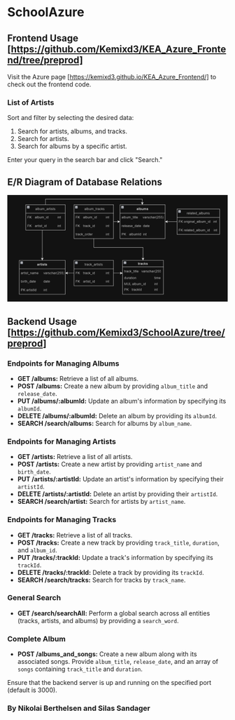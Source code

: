 # SchoolAzure

## Frontend Usage [https://github.com/Kemixd3/KEA_Azure_Frontend/tree/preprod]

Visit the Azure page [https://kemixd3.github.io/KEA_Azure_Frontend/] to check out the frontend code.

### List of Artists

Sort and filter by selecting the desired data:

1. Search for artists, albums, and tracks.
2. Search for artists.
3. Search for albums by a specific artist.

Enter your query in the search bar and click "Search."

## E/R Diagram of Database Relations

![SchoolAzure Image](ERDiagram.png)

## Backend Usage [https://github.com/Kemixd3/SchoolAzure/tree/preprod]

### Endpoints for Managing Albums

- **GET /albums:** Retrieve a list of all albums.
- **POST /albums:** Create a new album by providing `album_title` and `release_date`.
- **PUT /albums/:albumId:** Update an album's information by specifying its `albumId`.
- **DELETE /albums/:albumId:** Delete an album by providing its `albumId`.
- **SEARCH /search/albums:** Search for albums by `album_name`.

### Endpoints for Managing Artists

- **GET /artists:** Retrieve a list of all artists.
- **POST /artists:** Create a new artist by providing `artist_name` and `birth_date`.
- **PUT /artists/:artistId:** Update an artist's information by specifying their `artistId`.
- **DELETE /artists/:artistId:** Delete an artist by providing their `artistId`.
- **SEARCH /search/artist:** Search for artists by `artist_name`.

### Endpoints for Managing Tracks

- **GET /tracks:** Retrieve a list of all tracks.
- **POST /tracks:** Create a new track by providing `track_title`, `duration`, and `album_id`.
- **PUT /tracks/:trackId:** Update a track's information by specifying its `trackId`.
- **DELETE /tracks/:trackId:** Delete a track by providing its `trackId`.
- **SEARCH /search/tracks:** Search for tracks by `track_name`.

### General Search

- **GET /search/searchAll:** Perform a global search across all entities (tracks, artists, and albums) by providing a `search_word`.

### Complete Album

- **POST /albums_and_songs:** Create a new album along with its associated songs. Provide `album_title`, `release_date`, and an array of `songs` containing `track_title` and `duration`.

Ensure that the backend server is up and running on the specified port (default is 3000).

### By Nikolai Berthelsen and Silas Sandager

